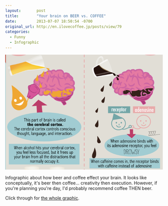 ```yaml
---
layout:       post
title:        "Your brain on BEER vs. COFFEE"
date:         2013-07-07 18:50:54 -0700
original_url: http://en.ilovecoffee.jp/posts/view/79
categories:
  - Funny
  - Infographic
---
```


  ![1aa762412c469f2128e4b1bd5efb82c9.png](/assets/import/1aa762412c469f2128e4b1bd5efb82c9.png) 

 Infographic about how beer and coffee effect your brain. It looks like conceptually, it's beer then coffee... creativity then execution. However, if you're planning you're day, I'd probably recommend coffee THEN beer. 

 Click through for  [the whole graphic](http://en.ilovecoffee.jp/posts/view/79).

 
